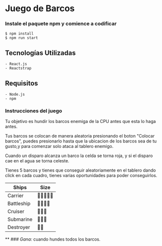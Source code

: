 # Juego de Barcos

### Instale el paquete npm y comience a codificar
```
$ npm install
$ npm run start
```
## Tecnologías Utilizadas
```
- React.js
- Reactstrap
```

## Requisitos
```
- Node.js
- npm
```

### Instrucciones del juego

Tu objetivo es hundir los barcos enemiga de la CPU antes que esta lo haga antes.

Tus barcos se colocan de manera aleatoria presionando el boton "Colocar barcos",
puedes presionarlo hasta que la ubicacion de los barcos sea de tu gusto,y para comenzar solo ataca al tablero enemigo.

Cuando un disparo alcanza un barco la celda se torna roja, y si el disparo cae en el agua se torna celeste.

Tienes 5 barcos y tienes que conseguir aleatoriamente en el tablero dando click en cada cuadro, tienes varias oportunidades para poder conseguirlos.

| Ships       | Size                          |
| ----------- | ------------------------------|
| Carrier     | :ship::ship::ship::ship::ship:|
| Battleship  | :ship::ship::ship::ship:      |
| Cruiser     | :ship::ship::ship:            |
| Submarine   | :ship::ship::ship:            |
| Destroyer   | :ship::ship:                  |

** ### *Gana:* cuando hundes todos los barcos.